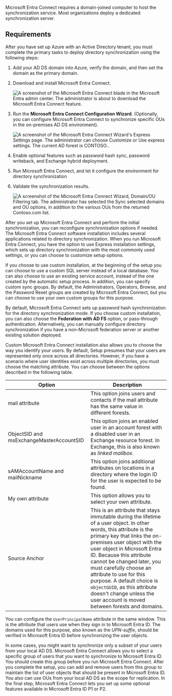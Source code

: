 

Microsoft Entra Connect requires a domain-joined computer to host the synchronization service. Most organizations deploy a dedicated synchronization server.

## Requirements

After you have set up Azure with an Active Directory tenant, you must complete the primary tasks to deploy directory synchronization using the following steps:

1. Add your AD DS domain into Azure, verify the domain, and then set the domain as the primary domain.
2. Download and install Microsoft Entra Connect.

   ![A screenshot of the Microsoft Entra Connect blade in the Microsoft Entra admin center. The administrator is about to download the Microsoft Entra Connect feature.](../media/m12-active-directory-connect-1.png)

3. Run the **Microsoft Entra Connect Configuration Wizard**. (Optionally, you can configure Microsoft Entra Connect to synchronize specific OUs in the on-premises AD DS environment).

   ![A screenshot of the Microsoft Entra Connect Wizard's Express Settings page. The administrator can choose Customize or Use express settings. The current AD forest is CONTOSO..](../media/m12-active-directory-connect-2.png)

4. Enable optional features such as password hash sync, password writeback, and Exchange hybrid deployment.
5. Run Microsoft Entra Connect, and let it configure the environment for directory synchronization
6. Validate the synchronization results.

   ![A screenshot of the Microsoft Entra Connect Wizard, Domain/OU Filtering tab. The administrator has selected the Sync selected domains and OU options, in addition to the various OUs from the returned Contoso.com list. ](../media/m12-active-directory-connect-3.png)

After you set up Microsoft Entra Connect and perform the initial synchronization, you can reconfigure synchronization options if needed. The Microsoft Entra Connect software installation includes several applications related to directory synchronization. When you run Microsoft Entra Connect, you have the option to use Express installation settings, which sets up directory synchronization with the most commonly used settings, or you can choose to customize setup options.

If you choose to use custom installation, at the beginning of the setup you can choose to use a custom SQL server instead of a local database. You can also choose to use an existing service account, instead of the one created by the automatic setup process. In addition, you can specify custom sync groups. By default, the Administrators, Operators, Browse, and the Password Reset groups are created by Microsoft Entra Connect, but you can choose to use your own custom groups for this purpose.

By default, Microsoft Entra Connect sets up password hash synchronization for the directory synchronization mode. If you choose custom installation, you can also choose the **Federation with AD FS** option, or pass-through authentication. Alternatively, you can manually configure directory synchronization if you have a non-Microsoft federation server or another existing solution deployed.

Custom Microsoft Entra Connect installation also allows you to choose the way you identify your users. By default, Setup presumes that your users are represented only once across all directories. However, if you have a scenario where user identities exist across multiple directories, you must choose the matching attribute. You can choose between the options described in the following table.

|Option|Description|
|----|----|
|mail attribute|This option joins users and contacts if the mail attribute has the same value in different forests.|
|ObjectSID and msExchangeMasterAccountSID|This option joins an enabled user in an account forest with a disabled user in an Exchange resource forest. In Exchange, this is also known as *linked mailbox*.|
|sAMAccountName and mailNickname|This option joins additional attributes on locations in a directory where the login ID for the user is expected to be found.|
|My own attribute|This option allows you to select your own attribute.|
|Source Anchor|This is an attribute that stays immutable during the lifetime of a user object. In other words, this attribute is the primary key that links the on-premises user object with the user object in Microsoft Entra ID. Because this attribute cannot be changed later, you must carefully choose an attribute to use for this purpose. A default choice is `objectGUID`, as this attribute doesn't change unless the user account is moved between forests and domains.|

You can configure the `UserPrincipalName` attribute in the same window. This is the attribute that users use when they sign in to Microsoft Entra ID. The domains used for this purpose, also known as the *UPN-suffix*, should be verified in Microsoft Entra ID before synchronizing the user objects.

In some cases, you might want to synchronize only a subset of your users from your local AD DS. Microsoft Entra Connect allows you to select a specific group of users that you want to synchronize to Microsoft Entra ID. You should create this group before you run Microsoft Entra Connect. After you complete the setup, you can add and remove users from this group to maintain the list of user objects that should be present in Microsoft Entra ID. You also can use OUs from your local AD DS as the scope for replication. In the final step, Microsoft Entra Connect lets you set up some optional features available in Microsoft Entra ID P1 or P2.
